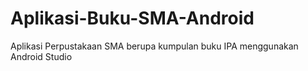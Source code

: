 # Aplikasi-Buku-SMA-Android
Aplikasi Perpustakaan SMA berupa kumpulan buku IPA menggunakan Android Studio
